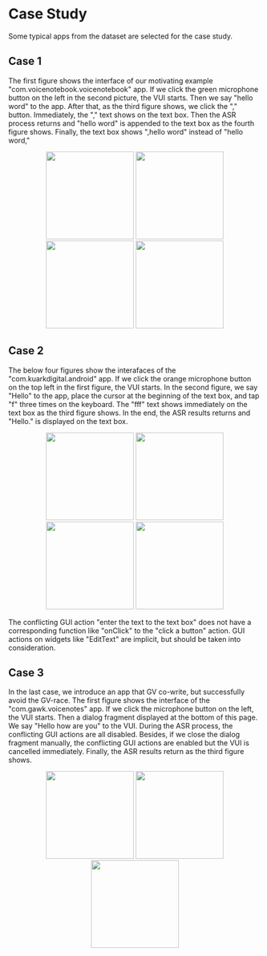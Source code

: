 # Case Study
Some typical apps from the dataset are selected for the case study. 

## Case 1
The first figure shows the interface of our motivating example "com.voicenotebook.voicenotebook" app.
If we click the green microphone button on the left in the second picture, the VUI starts.
Then we say "hello word" to the app.
After that, as the third figure shows, we click the "," button.
Immediately, the "," text shows on the text box.
Then the ASR process returns and "hello word" is appended to the text box as the fourth figure shows.
Finally, the text box shows ",hello word" instead of "hello word,"

<center class="half">
    <img src="com.voicenotebook.voicenotebook.apk/page0.png" width = 175 text = "page0"/>
    <img src="com.voicenotebook.voicenotebook.apk/page1.png" width = 175 />
    <img src="com.voicenotebook.voicenotebook.apk/page2.png" width = 175 />
    <img src="com.voicenotebook.voicenotebook.apk/page3.png" width = 175 />
</center>


## Case 2
​The below four figures show the interafaces of the "com.kuarkdigital.android" app.
If we click the orange microphone button on the top left in the first figure, the VUI starts.
In the second figure, we say "Hello" to the app, place the cursor at the beginning of the text box, and tap "f" three times on the keyboard.
The "fff" text shows immediately on the text box as the third figure shows.
In the end, the ASR results returns and "Hello." is displayed on the text box.

<center class="half">
    <img src="com.kuarkdigital.android.apk/page0.png" width = 175 text = "page0"/>
    <img src="com.kuarkdigital.android.apk/page1.png" width = 175 />
    <img src="com.kuarkdigital.android.apk/page2.png" width = 175 />
    <img src="com.kuarkdigital.android.apk/page3.png" width = 175 />
</center>

The conflicting GUI action "enter the text to the text box" does not have a corresponding function like "onClick" to the "click a button" action.
GUI actions on widgets like "EditText" are implicit, but should be taken into consideration.


## Case 3
In the last case, we introduce an app that GV co-write, but successfully avoid the GV-race.
The first figure shows the interface of the "com.gawk.voicenotes" app.
If we click the microphone button on the left, the VUI starts.
Then a dialog fragment displayed at the bottom of this page.
We say "Hello how are you" to the VUI.
During the ASR process, the conflicting GUI actions are all disabled.
Besides, if we close the dialog fragment manually, the conflicting GUI actions are enabled but the VUI is cancelled immediately.
Finally, the ASR results return as the third figure shows.

<center class="half">
    <img src="com.gawk.voicenotes.apk/page0.png" width = 175 text = "page0"/>
    <img src="com.gawk.voicenotes.apk/page1.png" width = 175 />
    <img src="com.gawk.voicenotes.apk/page2.png" width = 175 />
</center>